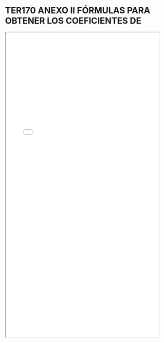 # TER170 ANEXO II FÓRMULAS PARA OBTENER LOS COEFICIENTES DE

<iframe src="../TER170 ANEXO II FÓRMULAS PARA OBTENER LOS COEFICIENTES DE.pdf" width="100%" height="1000px"></iframe>
